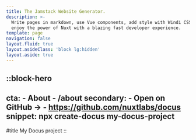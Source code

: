 ```yaml
---
title: The Jamstack Website Generator.
description: >-
  Write pages in markdown, use Vue components, add style with Windi CSS and
  enjoy the power of Nuxt with a blazing fast developer experience.
template: page
navigation: false
layout.fluid: true
layout.asideClass: 'block lg:hidden'
layout.aside: true
---
```


::block-hero
---
cta:
    - About
    - /about
secondary:
    - Open on GitHub →
    - https://github.com/nuxtlabs/docus
snippet: npx create-docus my-docus-project
---

#title
My Docus project
::